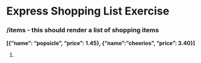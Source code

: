 # Express Shopping List Exercise

### /items - this should render a list of shopping items
**[{“name”: “popsicle”, “price”: 1.45}, {“name”:”cheerios”, “price”: 3.40}]**

1.
